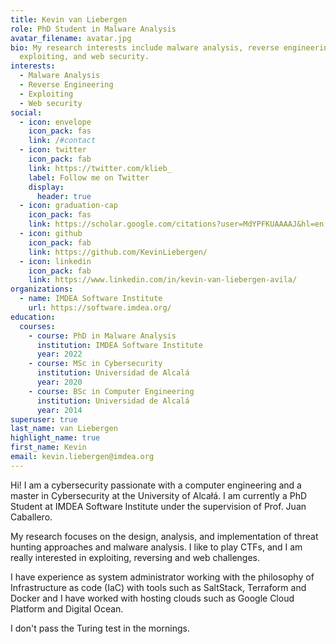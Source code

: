 ```yaml
---
title: Kevin van Liebergen
role: PhD Student in Malware Analysis
avatar_filename: avatar.jpg
bio: My research interests include malware analysis, reverse engineering,
  exploiting, and web security.
interests:
  - Malware Analysis
  - Reverse Engineering
  - Exploiting
  - Web security
social:
  - icon: envelope
    icon_pack: fas
    link: /#contact
  - icon: twitter
    icon_pack: fab
    link: https://twitter.com/klieb_
    label: Follow me on Twitter
    display:
      header: true
  - icon: graduation-cap
    icon_pack: fas
    link: https://scholar.google.com/citations?user=MdYPFKUAAAAJ&hl=en
  - icon: github
    icon_pack: fab
    link: https://github.com/KevinLiebergen/
  - icon: linkedin
    icon_pack: fab
    link: https://www.linkedin.com/in/kevin-van-liebergen-avila/
organizations:
  - name: IMDEA Software Institute
    url: https://software.imdea.org/
education:
  courses:
    - course: PhD in Malware Analysis
      institution: IMDEA Software Institute
      year: 2022
    - course: MSc in Cybersecurity
      institution: Universidad de Alcalá
      year: 2020
    - course: BSc in Computer Engineering
      institution: Universidad de Alcalá
      year: 2014
superuser: true
last_name: van Liebergen
highlight_name: true
first_name: Kevin
email: kevin.liebergen@imdea.org
---
```

Hi! I am a cybersecurity passionate with a computer engineering and a master in Cybersecurity at the University of Alcałá. I am currently a PhD Student at IMDEA Software Institute under the supervision of Prof. Juan Caballero.

My research focuses on the design, analysis, and implementation of threat hunting approaches and malware analysis. I like to play CTFs, and I am really interested in exploiting, reversing and web challenges.

I have experience as system administrator working with the philosophy of Infrastructure as code (IaC) with tools such as SaltStack, Terraform and Docker and I have worked with hosting clouds such as Google Cloud Platform and Digital Ocean. 

I don't pass the Turing test in the mornings.
